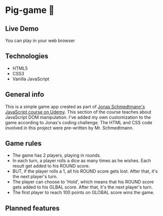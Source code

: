 # Pig-game 🐷

## Live Demo
You can play in your web browser

## Technologies
* HTML5
* CSS3
* Vanilla JavaScript

## General info
This is a simple game app created as part of [Jonas Schmedtmann's JavaScript course on Udemy](https://www.udemy.com/the-complete-javascript-course/learn/v4/overview).
This section of the course teaches about JavaScript DOM manipulation.
I've added my own customization to the game according to Jonas's coding challenge. The HTML and CSS code involved in this project were pre-written by Mr. Schmedtmann.

## Game rules
- The game has 2 players, playing in rounds.
- In each turn, a player rolls a dice as many times as he wishes. Each result get added to his ROUND score.
- BUT, if the player rolls a 1, all his ROUND score gets lost. After that, it's the next player's turn.
- The player can choose to 'Hold', which means that his ROUND score gets added to his GLBAL score. After that, it's the next player's turn.
- The first player to reach 100 points on GLOBAL score wins the game.

## Planned features


